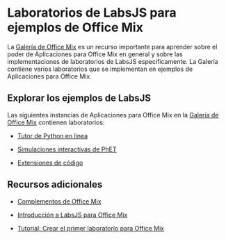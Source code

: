 
# <a name="labsjs-labs-for-office-mix-examples"></a>Laboratorios de LabsJS para ejemplos de Office Mix



La [Galería de Office Mix](https://mix.office.com/Gallery) es un recurso importante para aprender sobre el poder de Aplicaciones para Office Mix en general y sobre las implementaciones de laboratorios de LabsJS específicamente. La Galería contiene varios laboratorios que se implementan en ejemplos de Aplicaciones para Office Mix.

## <a name="explore-the-labsjs-examples"></a>Explorar los ejemplos de LabsJS

Las siguientes instancias de Aplicaciones para Office Mix en la [Galería de Office Mix](https://mix.office.com/Gallery) contienen laboratorios:


- [Tutor de Python en línea](https://mix.office.com/watch/1tkuqw9i7m4jr)
    
- [Simulaciones interactivas de PhET](https://mix.office.com/watch/obibkt80fj52)
    
- [Extensiones de código](https://mix.office.com/watch/q4tnp5au9mbo)
    

## <a name="additional-resources"></a>Recursos adicionales



- [Complementos de Office Mix](../../powerpoint/office-mix/office-mix-add-ins.md)
    
- [Introducción a LabsJS para Office Mix](../../powerpoint/office-mix/get-started-with-labsjs-for-office-mix.md)
    
- [Tutorial: Crear el primer laboratorio para Office Mix](../../powerpoint/office-mix/creating-your-first-lab-for-office-mix.md)
    
